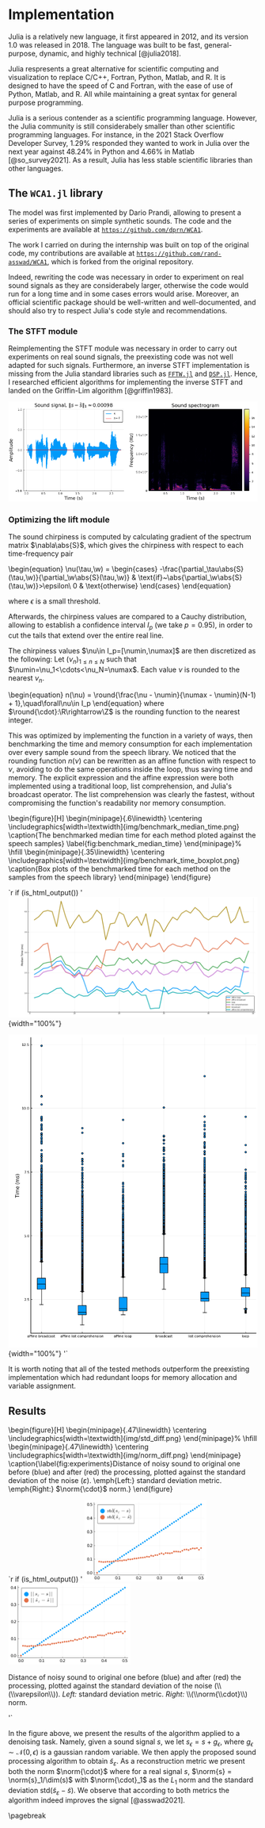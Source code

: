 # Implementation

Julia is a relatively new language, it first appeared in 2012,
and its version 1.0 was released in 2018.
The language was built to be fast, general-purpose, dynamic,
and highly technical [@julia2018].

Julia respresents a great alternative for scientific computing
and visualization to replace C/C++, Fortran, Python, Matlab, and R.
It is designed to have the speed of C and Fortran,
with the ease of use of Python, Matlab, and R.
All while maintaining a great syntax for general purpose programming.

Julia is a serious contender as a scientific programming language.
However, the Julia community is still considerabely smaller
than other scientific programming languages.
For instance, in the 2021 Stack Overflow Developer Survey,
1.29% responded they wanted to work in Julia over the next year
against 48.24% in Python and 4.66% in Matlab [@so_survey2021].
As a result, Julia has less stable scientific libraries than
other languages.

## The `WCA1.jl` library

The model was first implemented by Dario Prandi,
allowing to present a series of experiments on simple synthetic sounds.
The code and the experiments are available at
[`https://github.com/dprn/WCA1`](https://github.com/dprn/WCA1).

The work I carried on during the internship was built on top of the original code,
my contributions are available at
[`https://github.com/rand-asswad/WCA1`](https://github.com/rand-asswad/WCA1),
which is forked from the original repository.

Indeed, rewriting the code was necessary in order to experiment
on real sound signals as they are considerabely larger,
otherwise the code would run for a long time and in some cases
errors would arise.
Moreover, an official scientific package should be well-written
and well-documented, and should also try to respect Julia's
code style and recommendations.

### The STFT module

Reimplementing the STFT module was necessary in order to carry out
experiments on real sound signals, the preexisting code was not well
adapted for such signals.
Furthermore, an inverse STFT implementation is missing from the Julia
standard libraries such as [`FFTW.jl`](https://juliapackages.com/p/fftw)
and [`DSP.jl`](https://juliapackages.com/p/dsp).
Hence, I researched efficient algorithms for implementing the inverse STFT
and landed on the Griffin-Lim algorithm [@griffin1983].

![Left: speech sound $s$ compared with $\tilde s=\STFT^{-1}\sset{\STFT\sset{s}}$. Right: spectrogram $\abs{S}(\tau,\w)=\abs{\STFT\sset{s(t)}}$](img/stft_istft.png)

### Optimizing the lift module

The sound chirpiness is computed by calculating gradient of the spectrum matrix $\nabla\abs{S}$,
which gives the chirpiness with respect to each time-frequency pair

\begin{equation}
\nu(\tau,\w) =
\begin{cases}
-\frac{\partial_\tau\abs{S}(\tau,\w)}{\partial_\w\abs{S}(\tau,\w)} & \text{if}~\abs{\partial_\w\abs{S}(\tau,\w)}>\epsilon\\
0 & \text{otherwise}
\end{cases}
\end{equation}

where $\epsilon$ is a small threshold.

Afterwards, the chirpiness values are compared to a Cauchy distribution, allowing to establish
a confidence interval $I_p$ (we take $p=0.95$), in order to cut the tails that extend
over the entire real line.

The chirpiness values $\nu\in I_p=[\numin,\numax]$ are then discretized as the following:
Let $(\nu_n)_{1\leq n\leq N}$ such that $\numin=\nu_1<\cdots<\nu_N=\numax$.
Each value $\nu$ is rounded to the nearest $\nu_n$.

\begin{equation}
n(\nu) = \round{\frac{\nu - \numin}{\numax - \numin}(N-1) + 1},\quad\forall\nu\in I_p
\end{equation}
where $\round{\cdot}:\R\rightarrow\Z$ is the rounding function to the nearest integer.

This was optimized by implementing the function in a variety of ways,
then benchmarking the time and memory consumption for each implementation
over every sample sound from the speech library.
We noticed that the rounding function $n(\nu)$ can be rewritten
as an affine function with respect to $\nu$, avoiding to do the same
operations inside the loop, thus saving time and memory.
The explicit expression and the affine expression were both implemented
using a traditional loop, list comprehension, and Julia's broadcast operator.
The list comprehension was clearly the fastest, without compromising
the function's readability nor memory consumption.

\begin{figure}[H]
    \begin{minipage}{.6\linewidth}
    \centering
    \includegraphics[width=\textwidth]{img/benchmark_median_time.png}
    \caption{The benchmarked median time for each method ploted against the speech samples}
    \label{fig:benchmark_median_time}
    \end{minipage}%
    \hfill
    \begin{minipage}{.35\linewidth}
    \centering
    \includegraphics[width=\textwidth]{img/benchmark_time_boxplot.png}
    \caption{Box plots of the benchmarked time for each method on the samples from the speech library}
    \end{minipage}
\end{figure}

`r if (is_html_output()) '
![The benchmarked median time for each method ploted against the speech samples](img/benchmark_median_time.png){width="100%"}

![Box plots of the benchmarked time for each method on the samples from the speech library](img/benchmark_time_boxplot.png){width="100%"}
'`

It is worth noting that all of the tested methods outperform
the preexisting implementation which had redundant loops
for memory allocation and variable assignment.

## Results

\begin{figure}[H]
    \begin{minipage}{.47\linewidth}
    \centering
    \includegraphics[width=\textwidth]{img/std_diff.png}
    \end{minipage}%
    \hfill
    \begin{minipage}{.47\linewidth}
    \centering
    \includegraphics[width=\textwidth]{img/norm_diff.png}
    \end{minipage}
    \caption{\label{fig:experiments}Distance of noisy sound to original one before (blue) and after (red) the processing, plotted against the standard deviation of the noise ($\varepsilon$). \emph{Left:} standard deviation metric. \emph{Right:} $\norm{\cdot}$ norm.}
\end{figure}

`r if (is_html_output()) '
<img src="img/std_diff.png"  width="49%" class="inline">
<img src="img/norm_diff.png" width="49%" class="inline">

<p class="caption">
Distance of noisy sound to original one before (blue) and after (red) the processing,
plotted against the standard deviation of the noise
(<span class="math inline">\\(\\varepsilon\\)</span>).
<em>Left:</em> standard deviation metric.
<em>Right:</em> <span class="math inline">\\(\\norm{\\cdot}\\)</span> norm.
</p>
'`

In the figure above, we present the results of the algorithm applied to a denoising task.
Namely, given a sound signal $s$, we let $s_\epsilon = s + g_\epsilon$,
where $g_\epsilon\sim \mathcal N(0,\epsilon)$ is a gaussian random variable.
We then apply the proposed sound processing algorithm to obtain $\tilde s_\varepsilon$.
As a reconstruction metric we present both the norm $\norm{\cdot}$
where for a real signal $s$, $\norm{s} = \norm{s}_1/\dim(s)$
with $\norm{\cdot}_1$ as the $L_1$ norm
and the standard deviation $\mathrm{std}(\tilde s_\varepsilon -\tilde s)$.
We observe that according to both metrics the algorithm indeed improves the signal [@asswad2021].

\pagebreak